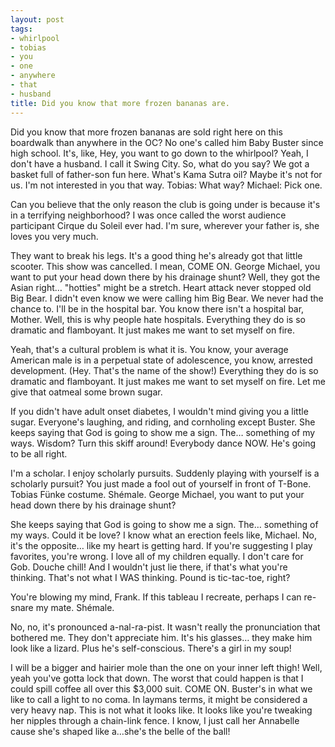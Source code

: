 ```yaml
---
layout: post
tags:
- whirlpool
- tobias
- you
- one
- anywhere
- that
- husband
title: Did you know that more frozen bananas are.
---
```


Did you know that more frozen bananas are sold right here on this boardwalk than anywhere in the OC? No one's called him Baby Buster since high school. It's, like, Hey, you want to go down to the whirlpool? Yeah, I don't have a husband. I call it Swing City. So, what do you say? We got a basket full of father-son fun here. What's Kama Sutra oil? Maybe it's not for us. I'm not interested in you that way. Tobias: What way? Michael: Pick one. 

Can you believe that the only reason the club is going under is because it's in a terrifying neighborhood? I was once called the worst audience participant Cirque du Soleil ever had. I'm sure, wherever your father is, she loves you very much. 

They want to break his legs. It's a good thing he's already got that little scooter. This show was cancelled. I mean, COME ON. George Michael, you want to put your head down there by his drainage shunt? Well, they got the Asian right… "hotties" might be a stretch. Heart attack never stopped old Big Bear. I didn't even know we were calling him Big Bear. We never had the chance to. I'll be in the hospital bar. You know there isn't a hospital bar, Mother. Well, this is why people hate hospitals. Everything they do is so dramatic and flamboyant. It just makes me want to set myself on fire. 

Yeah, that's a cultural problem is what it is. You know, your average American male is in a perpetual state of adolescence, you know, arrested development. (Hey. That's the name of the show!) Everything they do is so dramatic and flamboyant. It just makes me want to set myself on fire. Let me give that oatmeal some brown sugar. 

If you didn't have adult onset diabetes, I wouldn't mind giving you a little sugar. Everyone's laughing, and riding, and cornholing except Buster. She keeps saying that God is going to show me a sign. The… something of my ways. Wisdom? Turn this skiff around! Everybody dance NOW. He's going to be all right. 

I'm a scholar. I enjoy scholarly pursuits. Suddenly playing with yourself is a scholarly pursuit? You just made a fool out of yourself in front of T-Bone. Tobias Fünke costume. Shémale. George Michael, you want to put your head down there by his drainage shunt? 

She keeps saying that God is going to show me a sign. The… something of my ways. Could it be love? I know what an erection feels like, Michael. No, it's the opposite… like my heart is getting hard. If you're suggesting I play favorites, you're wrong. I love all of my children equally. I don't care for Gob. Douche chill! And I wouldn't just lie there, if that's what you're thinking.  That's not what I WAS thinking. Pound is tic-tac-toe, right? 

You're blowing my mind, Frank. If this tableau I recreate, perhaps I can re-snare my mate. Shémale. 

No, no, it's pronounced a-nal-ra-pist. It wasn't really the pronunciation that bothered me. They don't appreciate him. It's his glasses… they make him look like a lizard. Plus he's self-conscious. There's a girl in my soup! 

I will be a bigger and hairier mole than the one on your inner left thigh! Well, yeah you've gotta lock that down. The worst that could happen is that I could spill coffee all over this $3,000 suit. COME ON. Buster's in what we like to call a light to no coma. In laymans terms, it might be considered a very heavy nap. This is not what it looks like. It looks like you're tweaking her nipples through a chain-link fence. I know, I just call her Annabelle cause she's shaped like a…she's the belle of the ball! 

